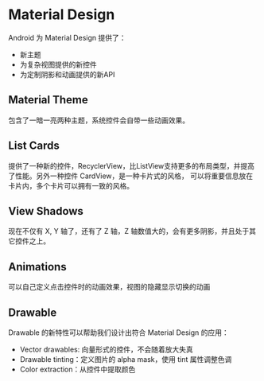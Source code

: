 # Material Design

Android 为 Material Design 提供了：

* 新主题
* 为复杂视图提供的新控件
* 为定制阴影和动画提供的新API

## Material Theme

包含了一暗一亮两种主题，系统控件会自带一些动画效果。

## List Cards

提供了一种新的控件，RecyclerView，比ListView支持更多的布局类型，并提高了性能。另外一种控件 CardView，是一种卡片式的风格，
可以将重要信息放在卡片内，多个卡片可以拥有一致的风格。

## View Shadows

现在不仅有 X, Y 轴了，还有了 Z 轴，Z 轴数值大的，会有更多阴影，并且处于其它控件之上。

## Animations

可以自己定义点击控件时的动画效果，视图的隐藏显示切换的动画

## Drawable

Drawable 的新特性可以帮助我们设计出符合 Material Design 的应用：

* Vector drawables: 向量形式的控件，不会随着放大失真
* Drawable tinting：定义图片的 alpha mask，使用 tint 属性调整色调
* Color extraction：从控件中提取颜色
